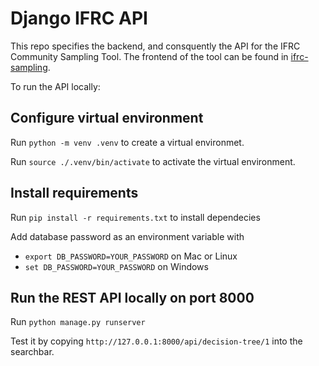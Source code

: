 # Django IFRC API

This repo specifies the backend, and consquently the API for the IFRC Community Sampling Tool. The frontend of the tool can be found in [ifrc-sampling](https://github.com/hubamatyas/ifrc-sampling).

To run the API locally:

## Configure virtual environment

Run `python -m venv .venv` to create a virtual environmet.

Run `source ./.venv/bin/activate` to activate the virtual environment.

## Install requirements

Run `pip install -r requirements.txt` to install dependecies

Add database password as an environment variable with
- `export DB_PASSWORD=YOUR_PASSWORD` on Mac or Linux
- `set DB_PASSWORD=YOUR_PASSWORD` on Windows

## Run the REST API locally on port 8000

Run `python manage.py runserver`

Test it by copying `http://127.0.0.1:8000/api/decision-tree/1` into the searchbar.
